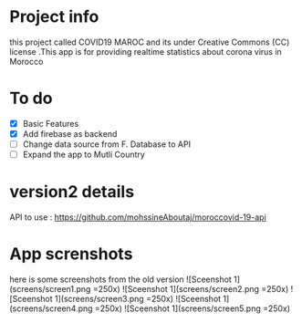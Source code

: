 # Project info
this project called COVID19 MAROC and its under Creative Commons (CC) license
.This app is for providing realtime statistics about corona virus in Morocco
# To do
- [x] Basic Features<br>
- [x] Add firebase as backend<br>
- [ ] Change data source from F. Database to API <br>
- [ ] Expand the app to Mutli Country<br>
# version2 details 
API to use : https://github.com/mohssineAboutaj/moroccovid-19-api

# App screnshots
here is some screenshots from the old version
![Sceenshot 1](screens/screen1.png =250x)
![Sceenshot 1](screens/screen2.png =250x)
![Sceenshot 1](screens/screen3.png =250x)
![Sceenshot 1](screens/screen4.png =250x)
![Sceenshot 1](screens/screen5.png =250x)
